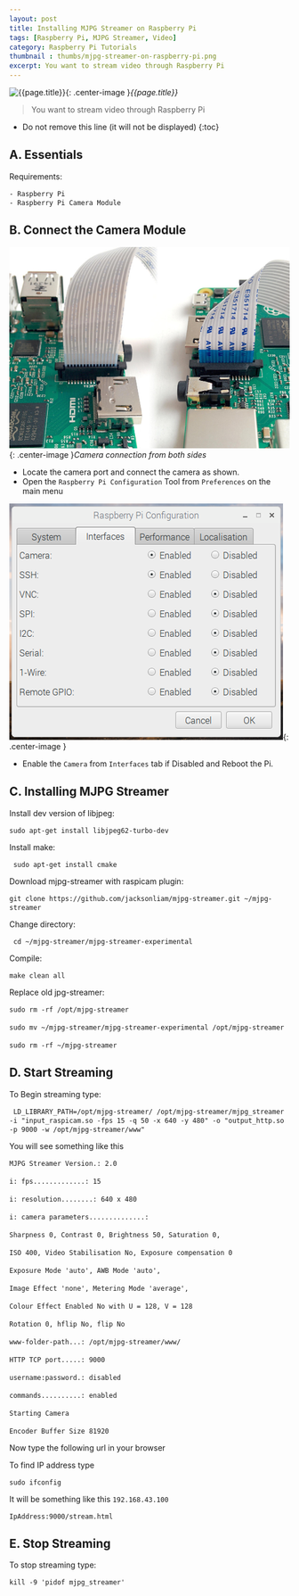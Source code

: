 ```yaml
---
layout: post
title: Installing MJPG Streamer on Raspberry Pi
tags: [Raspberry Pi, MJPG Streamer, Video]
category: Raspberry Pi Tutorials
thumbnail : thumbs/mjpg-streamer-on-raspberry-pi.png
excerpt: You want to stream video through Raspberry Pi
---
```

![{{page.title}}]({{post.thumbnail}} "{{page.title}}"){: .center-image }*{{page.title}}*
>You want to stream video through Raspberry Pi

* Do not remove this line (it will not be displayed)
{:toc}

## A. Essentials

  Requirements:

    - Raspberry Pi
    - Raspberry Pi Camera Module


## B. Connect the Camera Module


![Raspberry Pi Camera Port](/images/raspb-camera-connection.png "Raspberry Pi Camera Port"){: .center-image }*Camera connection from both sides*
  - Locate the camera port and connect the camera as shown.
  - Open the `Raspberry Pi Configuration` Tool from `Preferences` on the main menu

![Raspberry Pi Camera Enable](/images/raspi-camera-config.png "Raspberry Pi Camera Enable"){: .center-image }

  - Enable the `Camera` from `Interfaces` tab if Disabled and Reboot the Pi.


## C. Installing MJPG Streamer


  Install dev version of libjpeg:


```
sudo apt-get install libjpeg62-turbo-dev
```


  Install make:

```
 sudo apt-get install cmake
```


  Download mjpg-streamer with raspicam plugin:


```
git clone https://github.com/jacksonliam/mjpg-streamer.git ~/mjpg-streamer
```


  Change directory:


```
 cd ~/mjpg-streamer/mjpg-streamer-experimental
 ```


  Compile:


 ```
 make clean all
 ```

  Replace old jpg-streamer:


 ```
 sudo rm -rf /opt/mjpg-streamer

sudo mv ~/mjpg-streamer/mjpg-streamer-experimental /opt/mjpg-streamer

sudo rm -rf ~/mjpg-streamer
 ```


## D. Start Streaming


  To Begin streaming type:


```
 LD_LIBRARY_PATH=/opt/mjpg-streamer/ /opt/mjpg-streamer/mjpg_streamer -i "input_raspicam.so -fps 15 -q 50 -x 640 -y 480" -o "output_http.so -p 9000 -w /opt/mjpg-streamer/www"
```


  You will see something like this

```
MJPG Streamer Version.: 2.0

i: fps.............: 15

i: resolution........: 640 x 480

i: camera parameters..............:

Sharpness 0, Contrast 0, Brightness 50, Saturation 0,

ISO 400, Video Stabilisation No, Exposure compensation 0

Exposure Mode 'auto', AWB Mode 'auto',

Image Effect 'none', Metering Mode 'average',

Colour Effect Enabled No with U = 128, V = 128

Rotation 0, hflip No, flip No

www-folder-path...: /opt/mjpg-streamer/www/

HTTP TCP port.....: 9000

username:password.: disabled

commands..........: enabled

Starting Camera

Encoder Buffer Size 81920
```
  Now type the following url in your browser

  To find IP address type

```
sudo ifconfig
```

  It will be something like this `192.168.43.100`
```
IpAddress:9000/stream.html
```

## E. Stop Streaming


  To stop streaming type:


```
kill -9 'pidof mjpg_streamer'
```

